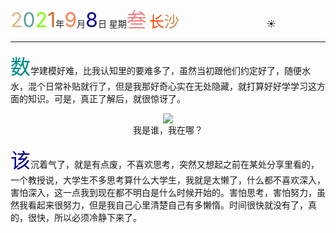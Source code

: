 <font size=6><font color=#DEB887>2</font><font color=#5F9EA0>0</font><font color=7FFF00>2</font><font color=#D2691E>1</font></font>年<font size=6 color=FF7F50>9</font>月<font size=6 color=#00008B>8</font>日 星期<font size=6 color=#F08080>叁</font>
<font size=5><font color=#FF4500>长</font><font color=#CD853F>沙</font></font>&emsp;&emsp;&emsp;&emsp;&emsp;&emsp;&emsp;&emsp;&emsp;&emsp;:sunny:

****

<font color=#008B8B size=6>数</font>学建模好难，比我认知里的要难多了，虽然当初跟他们约定好了，随便水水，混个日常补贴就行了，但是我那好奇心实在无处隐藏，就打算好好学学习这方面的知识。可是，真正了解后，就很惊讶了。

<p>
    <center><img src="https://z3.ax1x.com/2021/09/08/hHTX26.jpg"></center>
    <center>我是谁，我在哪？</center>
</p>

<font size=6 color=#00008B>该</font>沉着气了，就是有点废，不喜欢思考，突然又想起之前在某处分享里看的，一个教授说，大学生不多思考算什么大学生，我就是太懒了，什么都不喜欢深入，害怕深入，这一点我到现在都不明白是什么时候开始的。害怕思考，害怕努力，虽然我看起来很努力，但是我自己心里清楚自己有多懒惰。时间很快就没有了，真的，很快，所以必须冷静下来了。